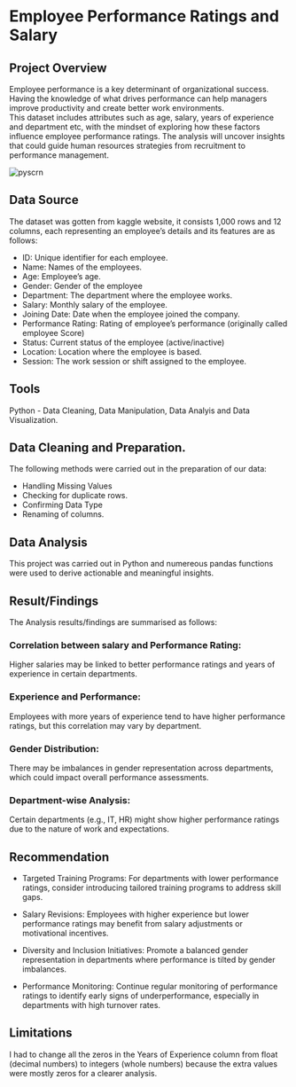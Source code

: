 # Employee Performance Ratings and Salary

## Project Overview

Employee performance is a key determinant of organizational success. Having the knowledge of what drives performance can help managers improve productivity and create better work environments.     
This dataset includes attributes such as age, salary, years of experience and department etc, with the mindset of exploring how these factors influence employee performance ratings.
The analysis will uncover insights that could guide human resources strategies from recruitment to performance management.


![pyscrn](https://github.com/user-attachments/assets/03570966-8911-41b9-aa3d-0c43ba104fec)

## Data Source
The dataset was gotten from kaggle website, it consists 1,000 rows and 12 columns, each representing an employee’s details and its features are as follows:
- 	ID:		Unique identifier for each employee.
- 	Name:	Names of the employees.
-  Age:		Employee’s age.
- Gender:	Gender of the employee
-	Department:	The department where the employee works.
-	Salary:	Monthly salary of the employee.
-	Joining Date:	Date when the employee joined the company.
-	Performance Rating: Rating of employee’s performance (originally called employee Score)
-	Status: Current status of the employee (active/inactive)
-	Location:	Location where the employee is based.
-	Session:	The work session or shift assigned to the employee.

## Tools
Python - Data Cleaning, Data Manipulation, Data Analyis and Data Visualization.
## Data Cleaning and Preparation.
The following methods were carried out in the preparation of our data:
- Handling Missing Values
- Checking for duplicate rows.
- Confirming Data Type
- Renaming of columns.
## Data Analysis
This project was carried out in Python and numereous pandas functions were used to derive actionable and meaningful insights.
## Result/Findings
The Analysis results/findings are summarised as follows:
### Correlation between salary and Performance Rating:
Higher salaries may be linked to better performance ratings and years of  experience in certain departments.
### Experience and Performance: 
Employees with more years of experience tend to have higher performance ratings, but this correlation may vary by department.
### Gender Distribution: 
There may be imbalances in gender representation across departments, which could impact overall performance assessments.
### Department-wise Analysis: 
Certain departments (e.g., IT, HR) might show higher performance ratings due to the nature of work and expectations.
## Recommendation
- Targeted Training Programs: For departments with lower performance ratings, consider introducing tailored training programs to address skill gaps.

-	Salary Revisions: Employees with higher experience but lower performance ratings may benefit from salary adjustments or motivational incentives.

-	Diversity and Inclusion Initiatives: Promote a balanced gender representation in departments where performance is tilted by gender imbalances.

-	Performance Monitoring: Continue regular monitoring of performance ratings to identify early signs of underperformance, especially in departments with high turnover rates.

## Limitations
I had to change all the zeros in the Years of Experience column from float (decimal numbers) to integers (whole numbers) because the extra values were mostly zeros for a clearer analysis.
